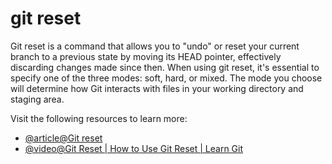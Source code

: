 # git reset

Git reset is a command that allows you to "undo" or reset your current branch to a previous state by moving its HEAD pointer, effectively discarding changes made since then. When using git reset, it's essential to specify one of the three modes: soft, hard, or mixed. The mode you choose will determine how Git interacts with files in your working directory and staging area.

Visit the following resources to learn more:

- [@article@Git reset](https://www.atlassian.com/git/tutorials/undoing-changes/git-reset)
- [@video@Git Reset | How to Use Git Reset | Learn Git](https://www.youtube.com/watch?v=s1idhUiCk38)